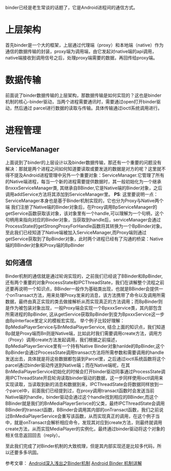 binder已经是老生常谈的话题了，它是Android进程间的通信方式。
# 上层架构
首先binder是一个大的框架，上层通过代理端（proxy）和本地端（native）作为通信的数据传输的封装，proxy端为调用端，由它发起对native端的api调用，native端接收到调用信号之后，处理proxy端需要的数据，再回传给proxy端。
# 数据传输
前面说了binder数据传输的上层架构，那数据传输是如何实现的？这也是binder机制的核心-binder驱动，当两个进程需要通讯时，需要通过open打开binder驱动，然后通过
parcel进行数据的读取与传输。具体传输通过ioctl系统调用进行。

# 进程管理

## ServiceManager
上面说到了binder的上层设计以及binder数据传输，那还有一个重要的问题没有解决：那就是两个进程之间如何知道要读取或要发送的数据是对方的呢？这里就不得不提及Android进程管理中另外一个重要对象：ServiceManager.它管理了所有的Native端进程，每当一个新的进程需要提供数据时，其一般初始化为一个继承BnxxxServiceManager类, 其继承自BBinder,它是Native端的Binder对象，之后调用addService方法将其添加到ServiceManager里。
**PS**: 这里要说明一点：ServiceManager本身也是基于Binder机制实现的，它也分为Proxy与Native两个端
我们注册了Native端的Binder对象后，在Proxy调用BpServiceManager的getService函数获取该对象，该对象里有一个handle,可以理解为一个句柄，这个句柄用来指向对应的Binder对象，当获取到handle后，serviceManager会通过ProcessState的getStrongProxyForHandle函数将其转换为一个BpBinder对象。
至此我们已经知道了Native端被加入ServiceManager,而Proxy端则通过getService获取到了BpBinder对象，此时两个进程已经有了沟通的桥梁：Native端的BBinder对象和Proxy端的BpBinder

## 如何通信
Binder机制的通信就是通过轮询实现的，之前我们已经说了BBinder和BpBinder,  还有两个重要的对象ProcessState和IPCThreadState，我们在讲解整个流程之前还要再说明一个知识点，BBinder一般作为基础类出现，也就是BBinder会提供一个onTransact方法，用来处理Proxy发来的消息，该方法携带了命令以及调用所需数据，最终由真正实现的类去做接解析从而实现真正的方法调用；而BpBinder则是作为被包装对象出现，一般Proxy端会实现一个BpxxxService类，其内部包含所需进程的BpBinder, 这从getService获取BpBinder到变为BpxxxService这一步由BpInterface里定义的模板宏实现。
举个例子比较好理解：BpMediaPlayerService与BnMediaPlayerService, 结合上面的知识点，我们知道Bp就是Proxy端而Bn则是Native端，比如此时我们需要调用create方法，调用方（Proxy）调用create方法发起调用，我们根据之前描述，BpMediaPlayerService里有一个持有Native Binder对象hanlde的BpBinder,这个BpBinder会通过ProcessState调用transact方法将所需参数和需要调用的handle发送出去，具体就是将这些数据都包装到Parcel里，之后通过ioctl系统函数将这个parcel通过binder驱动传送到Native端；而在Native端呢，在其BnMediaPlayerService初始化的时候会打开binder驱动同事通过ProcessState调用IPCThreadState开启轮询读取binder驱动的数据，这一步同样使用ioctl调用来实现读取，当读取到新的消息和数据到来，IPCThreadState会将数据同样放到一个parcel中，前面我们已经提到过，在proxy调用transact函数时会发送当前Native端的handle，binder驱动会通过这个handle找到相应的BBinder,而这个BBinder就是我们的BnMediaPlayerSerivce的父类，最终IPCThreadState会调用BBinder的transact函数，BBinder会调用其内部的onTransact函数，我们之前说过BnMediaPlayerService会重写该函数，从而实现真正的调用，在这个例子当中，就是onTransact会解析相应命令，发现其对应到create方法，则最终就调用create方法，从而实现MediaPlayer的实例化，最终通过binder驱动将这个对象的相关信息返回回去（reply）。

至此我们完成了对Binder机制的大致梳理，但是其内部实现还是比较多代码，所以还要多多巩固。

参考文章：
[Android深入浅出之Binder机制](https://www.cnblogs.com/innost/archive/2011/01/09/1931456.html)
[Android Binder 机制详解](https://www.cnblogs.com/pwl999/p/15534947.html#46DeathRecipient_1656)